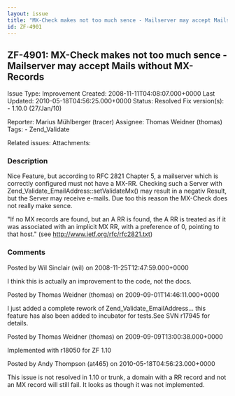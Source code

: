 ```yaml
---
layout: issue
title: "MX-Check makes not too much sence - Mailserver may accept Mails without MX-Records"
id: ZF-4901
---
```


ZF-4901: MX-Check makes not too much sence - Mailserver may accept Mails without MX-Records
-------------------------------------------------------------------------------------------

 Issue Type: Improvement Created: 2008-11-11T04:08:07.000+0000 Last Updated: 2010-05-18T04:56:25.000+0000 Status: Resolved Fix version(s): - 1.10.0 (27/Jan/10)
 
 Reporter:  Marius Mühlberger (tracer)  Assignee:  Thomas Weidner (thomas)  Tags: - Zend\_Validate
 
 Related issues: 
 Attachments: 
### Description

Nice Feature, but according to RFC 2821 Chapter 5, a mailserver which is correctly configured must not have a MX-RR. Checking such a Server with Zend\_Validate\_EmailAddress::setValidateMx() may result in a negativ Result, but the Server may receive e-mails. Due too this reason the MX-Check does not really make sence.

"If no MX records are found, but an A RR is found, the A RR is treated as if it was associated with an implicit MX RR, with a preference of 0, pointing to that host." (see <http://www.ietf.org/rfc/rfc2821.txt>)

 

 

### Comments

Posted by Wil Sinclair (wil) on 2008-11-25T12:47:59.000+0000

I think this is actually an improvement to the code, not the docs.

 

 

Posted by Thomas Weidner (thomas) on 2009-09-01T14:46:11.000+0000

I just added a complete rework of Zend\_Validate\_EmailAddress... this feature has also been added to incubator for tests.See SVN r17945 for details.

 

 

Posted by Thomas Weidner (thomas) on 2009-09-09T13:00:38.000+0000

Implemented with r18050 for ZF 1.10

 

 

Posted by Andy Thompson (at465) on 2010-05-18T04:56:23.000+0000

This issue is not resolved in 1.10 or trunk, a domain with a RR record and not an MX record will still fail. It looks as though it was not implemented.

 

 